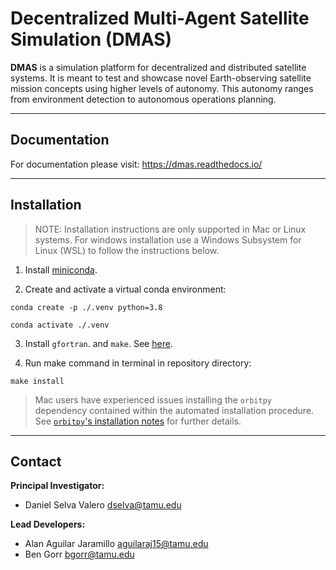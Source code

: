 # Decentralized Multi-Agent Satellite Simulation (DMAS) 

**DMAS** is a simulation platform for decentralized and distributed satellite systems.
It is meant to test and showcase novel Earth-observing satellite mission concepts using higher levels of autonomy. This autonomy ranges from environment detection to autonomous operations planning.

---
## Documentation
For documentation please visit: https://dmas.readthedocs.io/

---
## Installation 

> NOTE: Installation instructions are only supported in Mac or Linux systems. For windows installation use a Windows Subsystem for Linux (WSL) to follow the instructions below.

1. Install [miniconda](https://docs.conda.io/en/latest/miniconda.html).

2. Create and activate a virtual conda environment:

```
conda create -p ./.venv python=3.8

conda activate ./.venv
```
3. Install `gfortran`. and `make`. See [here](https://fortran-lang.org/learn/os_setup/install_gfortran).

4. Run make command in terminal in repository directory:
```
make install
```
> Mac users have experienced issues installing the `orbitpy` dependency contained within the automated installation procedure. See [`orbitpy`'s installation notes](https://github.com/EarthObservationSimulator/orbitpy) for further details.

---
## Contact 
**Principal Investigator:** 
- Daniel Selva Valero <dselva@tamu.edu>

**Lead Developers:** 
- Alan Aguilar Jaramillo <aguilaraj15@tamu.edu>
- Ben Gorr <bgorr@tamu.edu>
